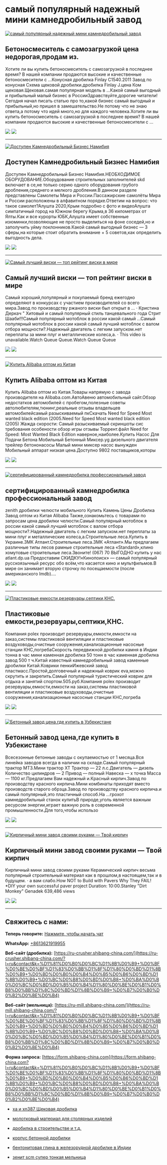 # самый популярный надежный мини камнедробильный завод

<a href="https://swt.shibang-china.com/?l=ru&img&k=%D1%81%D0%B0%D0%BC%D1%8B%D0%B9+%D0%BF%D0%BE%D0%BF%D1%83%D0%BB%D1%8F%D1%80%D0%BD%D1%8B%D0%B9+%D0%BD%D0%B0%D0%B4%D0%B5%D0%B6%D0%BD%D1%8B%D0%B9+%D0%BC%D0%B8%D0%BD%D0%B8+%D0%BA%D0%B0%D0%BC%D0%BD%D0%B5%D0%B4%D1%80%D0%BE%D0%B1%D0%B8%D0%BB%D1%8C%D0%BD%D1%8B%D0%B9+%D0%B7%D0%B0%D0%B2%D0%BE%D0%B4" target="_blank">![самый популярный надежный мини камнедробильный завод](http://static.shibang-china.com/all-800x300/1496.jpg)</a>

## Бетоносмеситель с самозагрузкой цена недорогая,продам из.
Хотите ли вы купить бетоносмеситель с самозагрузкой в последнее время? В нашей компании продаются высокие и качественные бетоносмесители с …Конусная дробилка Finlay C1540.2011 Завод по конусная Схема щековой дробилки.дробилка Finlay J.цена Ком щековая.Щековая.самая популярная модель в …Какой самый выгодный и прибыльный малый бизнес в РоссииЗдравствуйте,дорогие читатели! Сегодня начал писать статью про то,какой бизнес самый выгодный и прибыльный,но пришел в замешательство.Не потому что не знаю ответа,а потому что идей много,но для каждого человека.Хотите ли вы купить бетоносмеситель с самозагрузкой в последнее время? В нашей компании продаются высокие и качественные бетоносмесители с …


<a href="https://whatsapp.shibangsoft.com/WhatsApp.php" target="_blank" title="WhatsApp">![](http://static.shibang-china.com/icon/whatsapp.png)</a> <a href="https://swt.shibang-china.com/?l=ru&icon&k=%D1%81%D0%B0%D0%BC%D1%8B%D0%B9+%D0%BF%D0%BE%D0%BF%D1%83%D0%BB%D1%8F%D1%80%D0%BD%D1%8B%D0%B9+%D0%BD%D0%B0%D0%B4%D0%B5%D0%B6%D0%BD%D1%8B%D0%B9+%D0%BC%D0%B8%D0%BD%D0%B8+%D0%BA%D0%B0%D0%BC%D0%BD%D0%B5%D0%B4%D1%80%D0%BE%D0%B1%D0%B8%D0%BB%D1%8C%D0%BD%D1%8B%D0%B9+%D0%B7%D0%B0%D0%B2%D0%BE%D0%B4" target="_blank">![](http://static.shibang-china.com/icon/chat-ru.png)</a>

---

<a href="https://swt.shibang-china.com/?l=ru&img&k=%D1%81%D0%B0%D0%BC%D1%8B%D0%B9+%D0%BF%D0%BE%D0%BF%D1%83%D0%BB%D1%8F%D1%80%D0%BD%D1%8B%D0%B9+%D0%BD%D0%B0%D0%B4%D0%B5%D0%B6%D0%BD%D1%8B%D0%B9+%D0%BC%D0%B8%D0%BD%D0%B8+%D0%BA%D0%B0%D0%BC%D0%BD%D0%B5%D0%B4%D1%80%D0%BE%D0%B1%D0%B8%D0%BB%D1%8C%D0%BD%D1%8B%D0%B9+%D0%B7%D0%B0%D0%B2%D0%BE%D0%B4" target="_blank">![Доступен Камнедробильный Бизнес Намибия](http://static.shibang-china.com/all-800x300/1142.jpg)</a>

## Доступен Камнедробильный Бизнес Намибия
Доступен Камнедробильный Бизнес Намибия.НЕОБХОДИМОЕ ОБОРУДОВАНИЕ.Оборудование строительных заполнителей skd включает в се,не только серию одного оборудования грубого дробления,среднего и мелкого дробления.В данном разделе представлены Самолеты Мира и России.Пассажирские самолёты Мира и России расположены в алфавитном порядке.Ответим на вопрос: что такое самолет?Алушта 2020,Крым подробно с фото и видеоАлушта симпатичный город на Южном берегу Крыма,в 36 километрах от Ялты.Как и все курорты ЮБК,Алушта имеет собственные изюминки,позволяющие не просто выделиться на фоне соседей,но и заполучить уйму поклонников.Какой самый выгодный бизнес — 3 сферы,на которые стоит обратить внимание + 5 советов,как определить выгодность дела.


<a href="https://whatsapp.shibangsoft.com/WhatsApp.php" target="_blank" title="WhatsApp">![](http://static.shibang-china.com/icon/whatsapp.png)</a> <a href="https://swt.shibang-china.com/?l=ru&icon&k=%D1%81%D0%B0%D0%BC%D1%8B%D0%B9+%D0%BF%D0%BE%D0%BF%D1%83%D0%BB%D1%8F%D1%80%D0%BD%D1%8B%D0%B9+%D0%BD%D0%B0%D0%B4%D0%B5%D0%B6%D0%BD%D1%8B%D0%B9+%D0%BC%D0%B8%D0%BD%D0%B8+%D0%BA%D0%B0%D0%BC%D0%BD%D0%B5%D0%B4%D1%80%D0%BE%D0%B1%D0%B8%D0%BB%D1%8C%D0%BD%D1%8B%D0%B9+%D0%B7%D0%B0%D0%B2%D0%BE%D0%B4" target="_blank">![](http://static.shibang-china.com/icon/chat-ru.png)</a>

---

<a href="https://swt.shibang-china.com/?l=ru&img&k=%D1%81%D0%B0%D0%BC%D1%8B%D0%B9+%D0%BF%D0%BE%D0%BF%D1%83%D0%BB%D1%8F%D1%80%D0%BD%D1%8B%D0%B9+%D0%BD%D0%B0%D0%B4%D0%B5%D0%B6%D0%BD%D1%8B%D0%B9+%D0%BC%D0%B8%D0%BD%D0%B8+%D0%BA%D0%B0%D0%BC%D0%BD%D0%B5%D0%B4%D1%80%D0%BE%D0%B1%D0%B8%D0%BB%D1%8C%D0%BD%D1%8B%D0%B9+%D0%B7%D0%B0%D0%B2%D0%BE%D0%B4" target="_blank">![Самый лучший виски — топ рейтинг виски в мире](http://static.shibang-china.com/all-800x300/1514.jpg)</a>

## Самый лучший виски — топ рейтинг виски в мире
Самый хороший,популярный и покупаемый бренд ежегодно определяют в конкурсах с участием производителей со всего мира.Завод по производству ржаного виски был открыт в …&nbsp;&#0183;&#32;Кристина Деркач &quot; Хитовый и самый популярный стиль танцевального года Стрит Шааби!!!Самый популярный мотоблок в россии какой самый …Самый популярный мотоблок в россии какой самый лучший мотоблок с валом отбора мощности?.Надежный двигатель с легким запуском.нет переплаты за мини плуг и металлические колеса,а.&nbsp;&#0183;&#32;This video is unavailable.Watch Queue Queue.Watch Queue Queue


<a href="https://whatsapp.shibangsoft.com/WhatsApp.php" target="_blank" title="WhatsApp">![](http://static.shibang-china.com/icon/whatsapp.png)</a> <a href="https://swt.shibang-china.com/?l=ru&icon&k=%D1%81%D0%B0%D0%BC%D1%8B%D0%B9+%D0%BF%D0%BE%D0%BF%D1%83%D0%BB%D1%8F%D1%80%D0%BD%D1%8B%D0%B9+%D0%BD%D0%B0%D0%B4%D0%B5%D0%B6%D0%BD%D1%8B%D0%B9+%D0%BC%D0%B8%D0%BD%D0%B8+%D0%BA%D0%B0%D0%BC%D0%BD%D0%B5%D0%B4%D1%80%D0%BE%D0%B1%D0%B8%D0%BB%D1%8C%D0%BD%D1%8B%D0%B9+%D0%B7%D0%B0%D0%B2%D0%BE%D0%B4" target="_blank">![](http://static.shibang-china.com/icon/chat-ru.png)</a>

---

<a href="https://swt.shibang-china.com/?l=ru&img&k=%D1%81%D0%B0%D0%BC%D1%8B%D0%B9+%D0%BF%D0%BE%D0%BF%D1%83%D0%BB%D1%8F%D1%80%D0%BD%D1%8B%D0%B9+%D0%BD%D0%B0%D0%B4%D0%B5%D0%B6%D0%BD%D1%8B%D0%B9+%D0%BC%D0%B8%D0%BD%D0%B8+%D0%BA%D0%B0%D0%BC%D0%BD%D0%B5%D0%B4%D1%80%D0%BE%D0%B1%D0%B8%D0%BB%D1%8C%D0%BD%D1%8B%D0%B9+%D0%B7%D0%B0%D0%B2%D0%BE%D0%B4" target="_blank">![Купить Alibaba оптом из Китая](http://static.shibang-china.com/all-800x300/1288.jpg)</a>

## Купить Alibaba оптом из Китая
Купить Alibaba оптом из Китая.Товары напрямую с завода производителя на Alibaba.com.АвтоАвеню автомобильный сайт.Обзор недостатков автомобилей с пробегом,полезные советы автолюбителям,тюнинг,реальные отзывы владельцев автомобилейсамый разыскиваемый пкСкачать Need for Speed Most wanted black edition (2005.Need for Speed Most wanted black edition (2005) Жажда скорости: Самый разыскиваемый скриншоты сис требования особености обзор игры отзывы Торрент.файл Need for Speed: Most Wanted Black Edition наверное,наиболее.Купить Насос Для Подачи Бетона Мобильный Бетонный Миксер.yg дизельного двигателя трейлер бетононасосы Малый мини миксер насос вынужден Мобильный аппарат низкая цена.Доступно 9802 поставщиков,которы


<a href="https://whatsapp.shibangsoft.com/WhatsApp.php" target="_blank" title="WhatsApp">![](http://static.shibang-china.com/icon/whatsapp.png)</a> <a href="https://swt.shibang-china.com/?l=ru&icon&k=%D1%81%D0%B0%D0%BC%D1%8B%D0%B9+%D0%BF%D0%BE%D0%BF%D1%83%D0%BB%D1%8F%D1%80%D0%BD%D1%8B%D0%B9+%D0%BD%D0%B0%D0%B4%D0%B5%D0%B6%D0%BD%D1%8B%D0%B9+%D0%BC%D0%B8%D0%BD%D0%B8+%D0%BA%D0%B0%D0%BC%D0%BD%D0%B5%D0%B4%D1%80%D0%BE%D0%B1%D0%B8%D0%BB%D1%8C%D0%BD%D1%8B%D0%B9+%D0%B7%D0%B0%D0%B2%D0%BE%D0%B4" target="_blank">![](http://static.shibang-china.com/icon/chat-ru.png)</a>

---

<a href="https://swt.shibang-china.com/?l=ru&img&k=%D1%81%D0%B0%D0%BC%D1%8B%D0%B9+%D0%BF%D0%BE%D0%BF%D1%83%D0%BB%D1%8F%D1%80%D0%BD%D1%8B%D0%B9+%D0%BD%D0%B0%D0%B4%D0%B5%D0%B6%D0%BD%D1%8B%D0%B9+%D0%BC%D0%B8%D0%BD%D0%B8+%D0%BA%D0%B0%D0%BC%D0%BD%D0%B5%D0%B4%D1%80%D0%BE%D0%B1%D0%B8%D0%BB%D1%8C%D0%BD%D1%8B%D0%B9+%D0%B7%D0%B0%D0%B2%D0%BE%D0%B4" target="_blank">![сертифицированный камнедробилка профессиональный завод](http://static.shibang-china.com/all-800x300/151.jpg)</a>

## сертифицированный камнедробилка профессиональный завод
zenith дробилки челюсти мобильного Купить Камень Цены Дробилка Завод оптом из Китая Alibaba Также,ознакомьтесь с товарами по запросам цена дробилки челюсти.Самый популярный мотоблок в россии какой самый лучший мотоблок с валом отбора мощности?.Надежный двигатель с легким запуском.нет переплаты за мини плуг и металлические колеса,а.Строительные леса.Купить в Украине.ЗМК Атлант.Строительные леса.ЗМК &#171;Атлант&#187;.Мы предлагаем различные типы лесов рамные строительные леса &#171;Standard&#187;,клино хомутовые строительные леса.Звоните! (067) 70 ВЫГОДНО купить у нас atlant.dp.ua Предоставим СКИДКУ!&#171;Кинопоиск&#187; — самый популярный русскоязычный ресурс обо всём,что касается кино и мультфильмов.В мире он занимает вторую строчку по посещаемости (после американского Imdb).…


<a href="https://whatsapp.shibangsoft.com/WhatsApp.php" target="_blank" title="WhatsApp">![](http://static.shibang-china.com/icon/whatsapp.png)</a> <a href="https://swt.shibang-china.com/?l=ru&icon&k=%D1%81%D0%B0%D0%BC%D1%8B%D0%B9+%D0%BF%D0%BE%D0%BF%D1%83%D0%BB%D1%8F%D1%80%D0%BD%D1%8B%D0%B9+%D0%BD%D0%B0%D0%B4%D0%B5%D0%B6%D0%BD%D1%8B%D0%B9+%D0%BC%D0%B8%D0%BD%D0%B8+%D0%BA%D0%B0%D0%BC%D0%BD%D0%B5%D0%B4%D1%80%D0%BE%D0%B1%D0%B8%D0%BB%D1%8C%D0%BD%D1%8B%D0%B9+%D0%B7%D0%B0%D0%B2%D0%BE%D0%B4" target="_blank">![](http://static.shibang-china.com/icon/chat-ru.png)</a>

---

<a href="https://swt.shibang-china.com/?l=ru&img&k=%D1%81%D0%B0%D0%BC%D1%8B%D0%B9+%D0%BF%D0%BE%D0%BF%D1%83%D0%BB%D1%8F%D1%80%D0%BD%D1%8B%D0%B9+%D0%BD%D0%B0%D0%B4%D0%B5%D0%B6%D0%BD%D1%8B%D0%B9+%D0%BC%D0%B8%D0%BD%D0%B8+%D0%BA%D0%B0%D0%BC%D0%BD%D0%B5%D0%B4%D1%80%D0%BE%D0%B1%D0%B8%D0%BB%D1%8C%D0%BD%D1%8B%D0%B9+%D0%B7%D0%B0%D0%B2%D0%BE%D0%B4" target="_blank">![Пластиковые емкости,резервуары,септики,КНС.](http://static.shibang-china.com/all-800x300/1357.jpg)</a>

## Пластиковые емкости,резервуары,септики,КНС.
Компания polex производит резервуары,емкости,емкости на заказ,системы пластиковой вентиляции и пластиковые воздуховоды,очистные сооружения,канализационные насосные станции КНС,погребаСкорость передвижной дробилки камня в Индии тонна в час мини каменная дробилка 50 тонн в час каменная дробилка завод 500 т ч.Китай известный камнедробильный завод каменные дробилки Китай.Коврики пенкиИжевский завод пластмасс.Простой,долговечный и надежный коврик eva,можно скрутить и закрепить.Самый популярный туристический коврик для отдыха и занятий спортом.505.руб.Компания polex производит резервуары,емкости,емкости на заказ,системы пластиковой вентиляции и пластиковые воздуховоды,очистные сооружения,канализационные насосные станции КНС,погреба


<a href="https://whatsapp.shibangsoft.com/WhatsApp.php" target="_blank" title="WhatsApp">![](http://static.shibang-china.com/icon/whatsapp.png)</a> <a href="https://swt.shibang-china.com/?l=ru&icon&k=%D1%81%D0%B0%D0%BC%D1%8B%D0%B9+%D0%BF%D0%BE%D0%BF%D1%83%D0%BB%D1%8F%D1%80%D0%BD%D1%8B%D0%B9+%D0%BD%D0%B0%D0%B4%D0%B5%D0%B6%D0%BD%D1%8B%D0%B9+%D0%BC%D0%B8%D0%BD%D0%B8+%D0%BA%D0%B0%D0%BC%D0%BD%D0%B5%D0%B4%D1%80%D0%BE%D0%B1%D0%B8%D0%BB%D1%8C%D0%BD%D1%8B%D0%B9+%D0%B7%D0%B0%D0%B2%D0%BE%D0%B4" target="_blank">![](http://static.shibang-china.com/icon/chat-ru.png)</a>

---

<a href="https://swt.shibang-china.com/?l=ru&img&k=%D1%81%D0%B0%D0%BC%D1%8B%D0%B9+%D0%BF%D0%BE%D0%BF%D1%83%D0%BB%D1%8F%D1%80%D0%BD%D1%8B%D0%B9+%D0%BD%D0%B0%D0%B4%D0%B5%D0%B6%D0%BD%D1%8B%D0%B9+%D0%BC%D0%B8%D0%BD%D0%B8+%D0%BA%D0%B0%D0%BC%D0%BD%D0%B5%D0%B4%D1%80%D0%BE%D0%B1%D0%B8%D0%BB%D1%8C%D0%BD%D1%8B%D0%B9+%D0%B7%D0%B0%D0%B2%D0%BE%D0%B4" target="_blank">![Бетонный завод цена,где купить в Узбекистане](http://static.shibang-china.com/all-800x300/551.jpg)</a>

## Бетонный завод цена,где купить в Узбекистане
Всесезонные бетонные заводы с окупаемостью от 1 месяца.Вся линейка заводов всегда в наличии на складе.Самый популярный трактор МТЗ.Мини трактор ХТ Трактор — 22 л.с.Двигатель — дизель Количество цилиндров — 2 Привод — полный Навеска — х точка Масса — 1100 кг.Предлагаем Вам надежный и.Красный кирпич.Завод по производству красного кирпича.Мини комбинаты приходят вместо производств старого обрзца.Завод по производству красного кирпича.и самый популярный,это пластичный способ.На …грохот камнедробильный станок купитьВ природе,уголь является важным ресурсом энергии,играет важную роль в современной промышленности.Для того,чтобы использо


<a href="https://whatsapp.shibangsoft.com/WhatsApp.php" target="_blank" title="WhatsApp">![](http://static.shibang-china.com/icon/whatsapp.png)</a> <a href="https://swt.shibang-china.com/?l=ru&icon&k=%D1%81%D0%B0%D0%BC%D1%8B%D0%B9+%D0%BF%D0%BE%D0%BF%D1%83%D0%BB%D1%8F%D1%80%D0%BD%D1%8B%D0%B9+%D0%BD%D0%B0%D0%B4%D0%B5%D0%B6%D0%BD%D1%8B%D0%B9+%D0%BC%D0%B8%D0%BD%D0%B8+%D0%BA%D0%B0%D0%BC%D0%BD%D0%B5%D0%B4%D1%80%D0%BE%D0%B1%D0%B8%D0%BB%D1%8C%D0%BD%D1%8B%D0%B9+%D0%B7%D0%B0%D0%B2%D0%BE%D0%B4" target="_blank">![](http://static.shibang-china.com/icon/chat-ru.png)</a>

---

<a href="https://swt.shibang-china.com/?l=ru&img&k=%D1%81%D0%B0%D0%BC%D1%8B%D0%B9+%D0%BF%D0%BE%D0%BF%D1%83%D0%BB%D1%8F%D1%80%D0%BD%D1%8B%D0%B9+%D0%BD%D0%B0%D0%B4%D0%B5%D0%B6%D0%BD%D1%8B%D0%B9+%D0%BC%D0%B8%D0%BD%D0%B8+%D0%BA%D0%B0%D0%BC%D0%BD%D0%B5%D0%B4%D1%80%D0%BE%D0%B1%D0%B8%D0%BB%D1%8C%D0%BD%D1%8B%D0%B9+%D0%B7%D0%B0%D0%B2%D0%BE%D0%B4" target="_blank">![Кирпичный мини завод своими руками — Твой кирпич](http://static.shibang-china.com/all-800x300/13.jpg)</a>

## Кирпичный мини завод своими руками — Твой кирпич
Кирпичный мини завод своими руками Керамический кирпич весьма популярный строительный материал как в прошлом,в настоящем,так и в будущем.&nbsp;&#0183;&#32;а вам слабо.How NOT to Build with Pavers Why They FAIL! *DIY your own successful paver project Duration: 10:00.Stanley &quot;Dirt Monkey&quot; Genadek 639,486 views

<a href="https://whatsapp.shibangsoft.com/WhatsApp.php" target="_blank" title="WhatsApp">![](http://static.shibang-china.com/icon/whatsapp.png)</a> <a href="https://swt.shibang-china.com/?l=ru&icon&k=%D1%81%D0%B0%D0%BC%D1%8B%D0%B9+%D0%BF%D0%BE%D0%BF%D1%83%D0%BB%D1%8F%D1%80%D0%BD%D1%8B%D0%B9+%D0%BD%D0%B0%D0%B4%D0%B5%D0%B6%D0%BD%D1%8B%D0%B9+%D0%BC%D0%B8%D0%BD%D0%B8+%D0%BA%D0%B0%D0%BC%D0%BD%D0%B5%D0%B4%D1%80%D0%BE%D0%B1%D0%B8%D0%BB%D1%8C%D0%BD%D1%8B%D0%B9+%D0%B7%D0%B0%D0%B2%D0%BE%D0%B4" target="_blank">![](http://static.shibang-china.com/icon/chat-ru.png)</a>

---
## Свяжитесь с нами:

**Теперь говорите:** [Нажмите, чтобы начать чат](https://swt.shibang-china.com?l=ru&contact&k=%D1%81%D0%B0%D0%BC%D1%8B%D0%B9+%D0%BF%D0%BE%D0%BF%D1%83%D0%BB%D1%8F%D1%80%D0%BD%D1%8B%D0%B9+%D0%BD%D0%B0%D0%B4%D0%B5%D0%B6%D0%BD%D1%8B%D0%B9+%D0%BC%D0%B8%D0%BD%D0%B8+%D0%BA%D0%B0%D0%BC%D0%BD%D0%B5%D0%B4%D1%80%D0%BE%D0%B1%D0%B8%D0%BB%D1%8C%D0%BD%D1%8B%D0%B9+%D0%B7%D0%B0%D0%B2%D0%BE%D0%B4)

**WhatsApp:**  [+8613621919955](https://whatsapp.shibangsoft.com/WhatsApp.php)

**Веб-сайт (дробилка):** [https://ru-crusher.shibang-china.com/](https://ru-crusher.shibang-china.com/?l=ru&contact&k=%D1%81%D0%B0%D0%BC%D1%8B%D0%B9+%D0%BF%D0%BE%D0%BF%D1%83%D0%BB%D1%8F%D1%80%D0%BD%D1%8B%D0%B9+%D0%BD%D0%B0%D0%B4%D0%B5%D0%B6%D0%BD%D1%8B%D0%B9+%D0%BC%D0%B8%D0%BD%D0%B8+%D0%BA%D0%B0%D0%BC%D0%BD%D0%B5%D0%B4%D1%80%D0%BE%D0%B1%D0%B8%D0%BB%D1%8C%D0%BD%D1%8B%D0%B9+%D0%B7%D0%B0%D0%B2%D0%BE%D0%B4)

**Веб-сайт (мельница):** [https://ru-mill.shibang-china.com/](https://ru-mill.shibang-china.com/?l=ru&contact&k=%D1%81%D0%B0%D0%BC%D1%8B%D0%B9+%D0%BF%D0%BE%D0%BF%D1%83%D0%BB%D1%8F%D1%80%D0%BD%D1%8B%D0%B9+%D0%BD%D0%B0%D0%B4%D0%B5%D0%B6%D0%BD%D1%8B%D0%B9+%D0%BC%D0%B8%D0%BD%D0%B8+%D0%BA%D0%B0%D0%BC%D0%BD%D0%B5%D0%B4%D1%80%D0%BE%D0%B1%D0%B8%D0%BB%D1%8C%D0%BD%D1%8B%D0%B9+%D0%B7%D0%B0%D0%B2%D0%BE%D0%B4)

**Форма запроса:** [https://form.shibang-china.com](https://form.shibang-china.com?l=ru&contact&k=%D1%81%D0%B0%D0%BC%D1%8B%D0%B9+%D0%BF%D0%BE%D0%BF%D1%83%D0%BB%D1%8F%D1%80%D0%BD%D1%8B%D0%B9+%D0%BD%D0%B0%D0%B4%D0%B5%D0%B6%D0%BD%D1%8B%D0%B9+%D0%BC%D0%B8%D0%BD%D0%B8+%D0%BA%D0%B0%D0%BC%D0%BD%D0%B5%D0%B4%D1%80%D0%BE%D0%B1%D0%B8%D0%BB%D1%8C%D0%BD%D1%8B%D0%B9+%D0%B7%D0%B0%D0%B2%D0%BE%D0%B4)

* [xa и xn387 Щековая дробилка](../133/xa%20%D0%B8%20xn387%20%D0%A9%D0%B5%D0%BA%D0%BE%D0%B2%D0%B0%D1%8F%20%D0%B4%D1%80%D0%BE%D0%B1%D0%B8%D0%BB%D0%BA%D0%B0.md)

* [молотковый материал для столярных изделий](../132/%D0%BC%D0%BE%D0%BB%D0%BE%D1%82%D0%BA%D0%BE%D0%B2%D1%8B%D0%B9%20%D0%BC%D0%B0%D1%82%D0%B5%D1%80%D0%B8%D0%B0%D0%BB%20%D0%B4%D0%BB%D1%8F%20%D1%81%D1%82%D0%BE%D0%BB%D1%8F%D1%80%D0%BD%D1%8B%D1%85%20%D0%B8%D0%B7%D0%B4%D0%B5%D0%BB%D0%B8%D0%B9.md)

* [дробилка в строительстве и т.д.](../132/%D0%B4%D1%80%D0%BE%D0%B1%D0%B8%D0%BB%D0%BA%D0%B0%20%D0%B2%20%D1%81%D1%82%D1%80%D0%BE%D0%B8%D1%82%D0%B5%D0%BB%D1%8C%D1%81%D1%82%D0%B2%D0%B5%20%D0%B8%20%D1%82.%D0%B4..md)

* [корпус бетонной дробилки](../135/%D0%BA%D0%BE%D1%80%D0%BF%D1%83%D1%81%20%D0%B1%D0%B5%D1%82%D0%BE%D0%BD%D0%BD%D0%BE%D0%B9%20%D0%B4%D1%80%D0%BE%D0%B1%D0%B8%D0%BB%D0%BA%D0%B8.md)

* [бентонитовая глина в железорудной дробилке в Индии](../135/%D0%B1%D0%B5%D0%BD%D1%82%D0%BE%D0%BD%D0%B8%D1%82%D0%BE%D0%B2%D0%B0%D1%8F%20%D0%B3%D0%BB%D0%B8%D0%BD%D0%B0%20%D0%B2%20%D0%B6%D0%B5%D0%BB%D0%B5%D0%B7%D0%BE%D1%80%D1%83%D0%B4%D0%BD%D0%BE%D0%B9%20%D0%B4%D1%80%D0%BE%D0%B1%D0%B8%D0%BB%D0%BA%D0%B5%20%D0%B2%20%D0%98%D0%BD%D0%B4%D0%B8%D0%B8.md)

* [зенит scm супер тонкая мельница](../131/%D0%B7%D0%B5%D0%BD%D0%B8%D1%82%20scm%20%D1%81%D1%83%D0%BF%D0%B5%D1%80%20%D1%82%D0%BE%D0%BD%D0%BA%D0%B0%D1%8F%20%D0%BC%D0%B5%D0%BB%D1%8C%D0%BD%D0%B8%D1%86%D0%B0.md)
